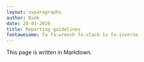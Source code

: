 ```yaml
---
layout: uvparagraphs
author: Niek
date: 20-01-2020
title: Reporting guidelines
fontawesome: fa fa-wrench fa-stack-1x fa-inverse 
---
```


This page is written in Markdown.